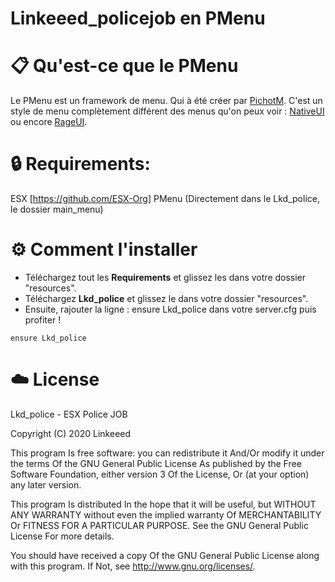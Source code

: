 # Linkeeed_policejob en PMenu

# :clipboard: **Qu'est-ce que le PMenu**

Le PMenu est un framework de menu. Qui à été créer par [PichotM](https://github.com/PichotM).
C'est un style de menu complètement différent des menus qu'on peux voir : [NativeUI](https://github.com/Guad/NativeUI/) ou encore [RageUI](https://github.com/iTexZoz/RageUI).

# :lock: **Requirements:**
ESX [https://github.com/ESX-Org]
PMenu (Directement dans le Lkd_police, le dossier main_menu)

# :gear: **Comment l'installer**

- Téléchargez tout les **Requirements** et glissez les dans votre dossier "resources".
- Téléchargez **Lkd_police** et glissez le dans votre dossier "resources".
- Ensuite, rajouter la ligne : ensure Lkd_police dans votre server.cfg puis profiter !
```
ensure Lkd_police
```

# :cloud: **License** 
Lkd_police - ESX Police JOB

Copyright (C) 2020 Linkeeed

This program Is free software: you can redistribute it And/Or modify it under the terms Of the GNU General Public License As published by the Free Software Foundation, either version 3 Of the License, Or (at your option) any later version.

This program Is distributed In the hope that it will be useful, but WITHOUT ANY WARRANTY without even the implied warranty Of MERCHANTABILITY Or FITNESS FOR A PARTICULAR PURPOSE. See the GNU General Public License For more details.

You should have received a copy Of the GNU General Public License along with this program. If Not, see http://www.gnu.org/licenses/.
